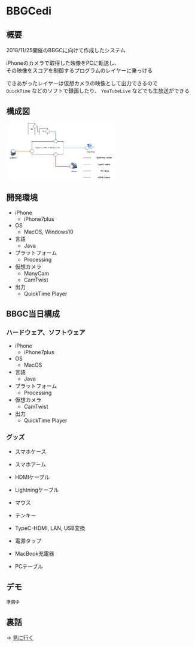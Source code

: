 # BBGCedi

## 概要
2018/11/25開催のBBGCに向けて作成したシステム

iPhoneのカメラで取得した映像をPCに転送し、  
その映像をスコアを制御するプログラムのレイヤーに乗っける

できあがったレイヤーは仮想カメラの映像として出力できるので  
`QuickTime` などのソフトで録画したり、 `YouTubeLive` などでも生放送ができる

## 構成図
<img src="img/20181125_20190714_BBGCandBeyfes.png" width="290" height="150" title="">


## 開発環境

* iPhone
    + iPhone7plus
* OS
    + MacOS, Windows10
* 言語
    + Java
* プラットフォーム
    + Processing
* 仮想カメラ
    + ManyCam
    + CamTwist
* 出力
    + QuickTime Player


## BBGC当日構成
### ハードウェア、ソフトウェア

* iPhone
    + iPhone7plus
* OS
    + MacOS
* 言語
    + Java
* プラットフォーム
    + Processing
* 仮想カメラ
    + CamTwist
* 出力
    + QuickTime Player


### グッズ

* スマホケース
* スマホアーム
* HDMIケーブル
* Lightningケーブル
* マウス
* テンキー

* TypeC-HDMI, LAN, USB変換
* 電源タップ
* MacBook充電器

* PCテーブル


## デモ
`準備中`


## 裏話
→ [見に行く](inside/BBGCedi_inside.md)
